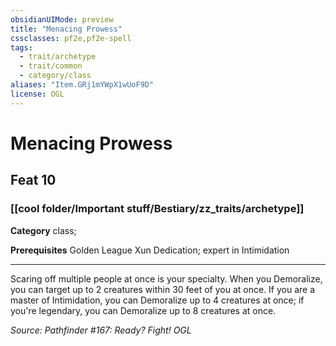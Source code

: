 ```yaml
---
obsidianUIMode: preview
title: "Menacing Prowess"
cssclasses: pf2e,pf2e-spell
tags:
  - trait/archetype
  - trait/common
  - category/class
aliases: "Item.GRj1mYWpX1wUoF9D"
license: OGL
---
```

# Menacing Prowess
## Feat 10
### [[cool folder/Important stuff/Bestiary/zz_traits/archetype]]

**Category** class; 



**Prerequisites** Golden League Xun Dedication; expert in Intimidation
* * *
Scaring off multiple people at once is your specialty. When you Demoralize, you can target up to 2 creatures within 30 feet of you at once. If you are a master of Intimidation, you can Demoralize up to 4 creatures at once; if you're legendary, you can Demoralize up to 8 creatures at once.

*Source: Pathfinder #167: Ready? Fight!*
*OGL*